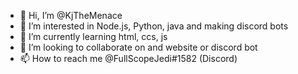 - 👋 Hi, I’m @KjTheMenace
- 👀 I’m interested in Node.js, Python, java and making discord bots
- 🌱 I’m currently learning html, ccs, js
- 💞️ I’m looking to collaborate on and website or discord bot
- 📫 How to reach me @FullScopeJedi#1582 (Discord)
